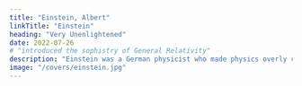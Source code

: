 ```yaml
---
title: "Einstein, Albert"
linkTitle: "Einstein"
heading: "Very Unenlightened"
date: 2022-07-26
# "introduced the sophistry of General Relativity"
description: "Einstein was a German physicist who made physics overly complicated by using arbitrary tensors to describe motions within the universe. This is similar to Kant, also a German, who made philosophy overly complicated by using atbitrary transendence to the point of being utterly useless"
image: "/covers/einstein.jpg"
---
```

